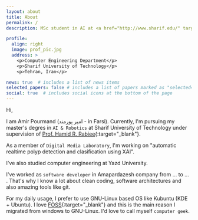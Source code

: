 ```yaml
---
layout: about
title: About
permalink: /
description: MSc student in AI at <a href="http://www.sharif.edu/" target="_blank">Sharif University of Technology</a>

profile:
  align: right
  image: prof_pic.jpg
  address: >
    <p>Computer Engineering Department</p>
    <p>Sharif University of Technology</p>
    <p>Tehran, Iran</p>

news: true  # includes a list of news items
selected_papers: false # includes a list of papers marked as "selected={true}"
social: true  # includes social icons at the bottom of the page
---
```

Hi, 

I am Amir Pourmand (امیر پورمند - in Farsi). Currently, I'm pursuing my master's degres in `AI & Robotics` at Sharif University of Technology under supervision of [Prof. Hamid R. Rabiee](http://sharif.edu/~rabiee/){:target="\_blank"}. 

As a member of `Digital Media Laboratory`, I'm working on "automatic realtime polyp detection and clasification using XAI". 

I've also studied computer engineering at Yazd University. 

I've worked as `software developer` in Amapardazesh company from ... to ... . That's why I know a lot about clean coding, software architectures and also amazing tools like git. 

For my daily usage, I prefer to use GNU-Linux based OS like Kubuntu (KDE + Ubuntu). I love [FOSS](https://en.wikipedia.org/wiki/Free_and_open-source_software){:target="\_blank"} and this is the main reason I migrated from windows to GNU-Linux. I'd love to call myself `computer geek`. 



